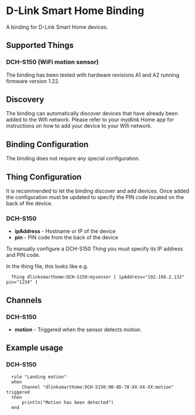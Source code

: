# D-Link Smart Home Binding

A binding for D-Link Smart Home devices.

## Supported Things

### DCH-S150 (WiFi motion sensor)

The binding has been tested with hardware revisions A1 and A2 running firmware version 1.22.

## Discovery

The binding can automatically discover devices that have already been added to the Wifi network. Please refer to your mydlink Home app for instructions on how to add your device to your Wifi network.

## Binding Configuration

The binding does not require any special configuration.

## Thing Configuration

It is recommended to let the binding discover and add devices. Once added the configuration must be updated to specify the PIN code located on the back of the device.

### DCH-S150

* **ipAddress** - Hostname or IP of the device
* **pin** - PIN code from the back of the device
 
To manually configure a DCH-S150 Thing you must specify its IP address and PIN code. 
 
In the thing file, this looks like e.g.

```
  Thing dlinksmarthome:DCH-S150:mysensor [ ipAddress="192.168.2.132" pin="1234" ]
```

## Channels

### DCH-S150

* **motion** - Triggered when the sensor detects motion.

## Example usage

### DCH-S150

```
  rule "Landing motion"
  when
      Channel "dlinksmarthome:DCH-S150:90-8D-78-XX-XX-XX:motion" triggered
  then
      println("Motion has been detected")
  end
```